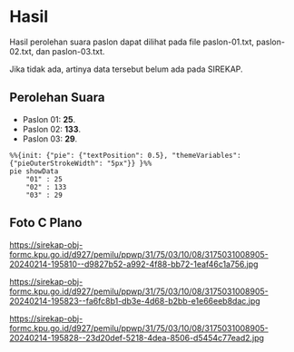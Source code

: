 # Hasil

Hasil perolehan suara paslon dapat dilihat pada file paslon-01.txt, paslon-02.txt, dan paslon-03.txt.

Jika tidak ada, artinya data tersebut belum ada pada SIREKAP.

## Perolehan Suara

 * Paslon 01: **25**.
 * Paslon 02: **133**.
 * Paslon 03: **29**.

```mermaid
%%{init: {"pie": {"textPosition": 0.5}, "themeVariables": {"pieOuterStrokeWidth": "5px"}} }%%
pie showData
    "01" : 25
    "02" : 133
    "03" : 29
```
## Foto C Plano

https://sirekap-obj-formc.kpu.go.id/d927/pemilu/ppwp/31/75/03/10/08/3175031008905-20240214-195810--d9827b52-a992-4f88-bb72-1eaf46c1a756.jpg

https://sirekap-obj-formc.kpu.go.id/d927/pemilu/ppwp/31/75/03/10/08/3175031008905-20240214-195823--fa6fc8b1-db3e-4d68-b2bb-e1e66eeb8dac.jpg

https://sirekap-obj-formc.kpu.go.id/d927/pemilu/ppwp/31/75/03/10/08/3175031008905-20240214-195828--23d20def-5218-4dea-8506-d5454c77ead2.jpg

